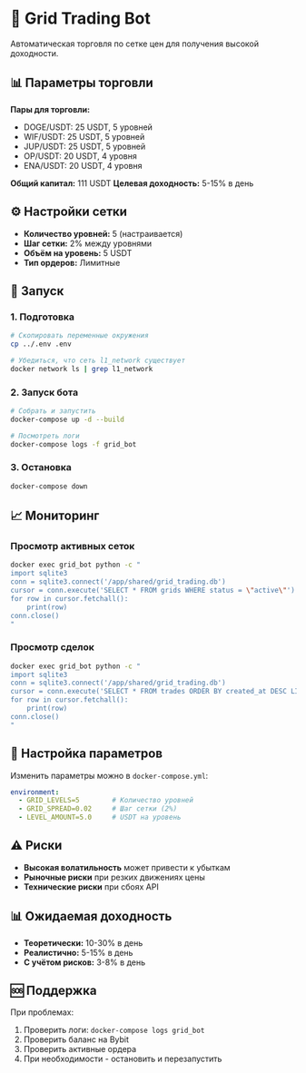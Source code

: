 # 🚀 Grid Trading Bot

Автоматическая торговля по сетке цен для получения высокой доходности.

## 📊 Параметры торговли

**Пары для торговли:**
- DOGE/USDT: 25 USDT, 5 уровней
- WIF/USDT: 25 USDT, 5 уровней  
- JUP/USDT: 25 USDT, 5 уровней
- OP/USDT: 20 USDT, 4 уровня
- ENA/USDT: 20 USDT, 4 уровня

**Общий капитал:** 111 USDT
**Целевая доходность:** 5-15% в день

## ⚙️ Настройки сетки

- **Количество уровней:** 5 (настраивается)
- **Шаг сетки:** 2% между уровнями
- **Объём на уровень:** 5 USDT
- **Тип ордеров:** Лимитные

## 🚀 Запуск

### 1. Подготовка
```bash
# Скопировать переменные окружения
cp ../.env .env

# Убедиться, что сеть l1_network существует
docker network ls | grep l1_network
```

### 2. Запуск бота
```bash
# Собрать и запустить
docker-compose up -d --build

# Посмотреть логи
docker-compose logs -f grid_bot
```

### 3. Остановка
```bash
docker-compose down
```

## 📈 Мониторинг

### Просмотр активных сеток
```bash
docker exec grid_bot python -c "
import sqlite3
conn = sqlite3.connect('/app/shared/grid_trading.db')
cursor = conn.execute('SELECT * FROM grids WHERE status = \"active\"')
for row in cursor.fetchall():
    print(row)
conn.close()
"
```

### Просмотр сделок
```bash
docker exec grid_bot python -c "
import sqlite3
conn = sqlite3.connect('/app/shared/grid_trading.db')
cursor = conn.execute('SELECT * FROM trades ORDER BY created_at DESC LIMIT 10')
for row in cursor.fetchall():
    print(row)
conn.close()
"
```

## 🔧 Настройка параметров

Изменить параметры можно в `docker-compose.yml`:

```yaml
environment:
  - GRID_LEVELS=5        # Количество уровней
  - GRID_SPREAD=0.02     # Шаг сетки (2%)
  - LEVEL_AMOUNT=5.0     # USDT на уровень
```

## ⚠️ Риски

- **Высокая волатильность** может привести к убыткам
- **Рыночные риски** при резких движениях цены
- **Технические риски** при сбоях API

## 📊 Ожидаемая доходность

- **Теоретически:** 10-30% в день
- **Реалистично:** 5-15% в день
- **С учётом рисков:** 3-8% в день

## 🆘 Поддержка

При проблемах:
1. Проверить логи: `docker-compose logs grid_bot`
2. Проверить баланс на Bybit
3. Проверить активные ордера
4. При необходимости - остановить и перезапустить

